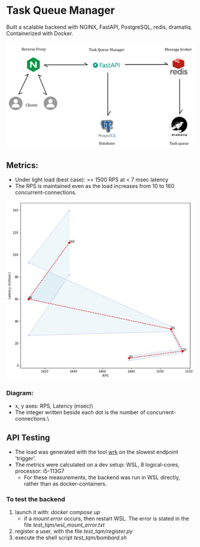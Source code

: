 # Task Queue Manager

Built a scalable backend with NGINX, FastAPI, PostgreSQL, redis, dramatiq. Containerized with Docker.

![System Architecture](img/sys_arch.png)
## Metrics:
- Under light load (best case): >= 1500 RPS at < 7 msec latency
- The RPS is maintained even as the load increases from 10 to 160 concurrent-connections.

![Metrics : Latency vs RPS](img/metrics.jpg)
### Diagram:
- x, y axes: RPS, Latency (msec)\
- The integer written beside each dot is the number of concurrent-connections.\

## API Testing
- The load was generated with the tool [wrk](https://github.com/wg/wrk) on the slowest endpoint 'trigger'.
- The metrics were calculated on a dev setup: WSL, 8 logical-cores, processor: i5-113G7
  - For these measurements, the backend was run in WSL directly, rather than as docker-containers.

### To test the backend
1. launch it with: *docker compose up*
   - if a *mount error* occurs, then restart WSL. The error is stated in the file *test_tqm/wsl_mount_error.txt*
2. register a user, with the file *test_tqm/register.py*
3. execute the shell script *test_tqm/bombard.sh*
